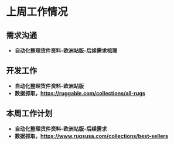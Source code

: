 # 上周工作情况
## **需求沟通**
- **自动化整理货件资料-欧洲站版-后续需求梳理**

## **开发工作**
- **自动化整理货件资料-欧洲站版**
- **数据抓取，https://ruggable.com/collections/all-rugs**


## **本周工作计划**

- **自动化整理货件资料-欧洲站版-后续需求**
- **数据抓取，https://www.rugsusa.com/collections/best-sellers**
